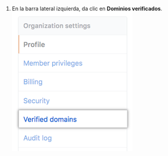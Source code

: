 1. En la barra lateral izquierda, da clic en **Dominios verificados**. ![Botón de dominios verificados](/assets/images/help/organizations/verified-domains-button.png)
